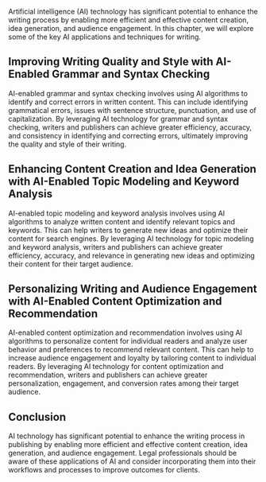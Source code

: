 

Artificial intelligence (AI) technology has significant potential to enhance the writing process by enabling more efficient and effective content creation, idea generation, and audience engagement. In this chapter, we will explore some of the key AI applications and techniques for writing.

Improving Writing Quality and Style with AI-Enabled Grammar and Syntax Checking
-------------------------------------------------------------------------------

AI-enabled grammar and syntax checking involves using AI algorithms to identify and correct errors in written content. This can include identifying grammatical errors, issues with sentence structure, punctuation, and use of capitalization. By leveraging AI technology for grammar and syntax checking, writers and publishers can achieve greater efficiency, accuracy, and consistency in identifying and correcting errors, ultimately improving the quality and style of their writing.

Enhancing Content Creation and Idea Generation with AI-Enabled Topic Modeling and Keyword Analysis
--------------------------------------------------------------------------------------------------

AI-enabled topic modeling and keyword analysis involves using AI algorithms to analyze written content and identify relevant topics and keywords. This can help writers to generate new ideas and optimize their content for search engines. By leveraging AI technology for topic modeling and keyword analysis, writers and publishers can achieve greater efficiency, accuracy, and relevance in generating new ideas and optimizing their content for their target audience.

Personalizing Writing and Audience Engagement with AI-Enabled Content Optimization and Recommendation
-----------------------------------------------------------------------------------------------------

AI-enabled content optimization and recommendation involves using AI algorithms to personalize content for individual readers and analyze user behavior and preferences to recommend relevant content. This can help to increase audience engagement and loyalty by tailoring content to individual readers. By leveraging AI technology for content optimization and recommendation, writers and publishers can achieve greater personalization, engagement, and conversion rates among their target audience.

Conclusion
----------

AI technology has significant potential to enhance the writing process in publishing by enabling more efficient and effective content creation, idea generation, and audience engagement. Legal professionals should be aware of these applications of AI and consider incorporating them into their workflows and processes to improve outcomes for clients.
